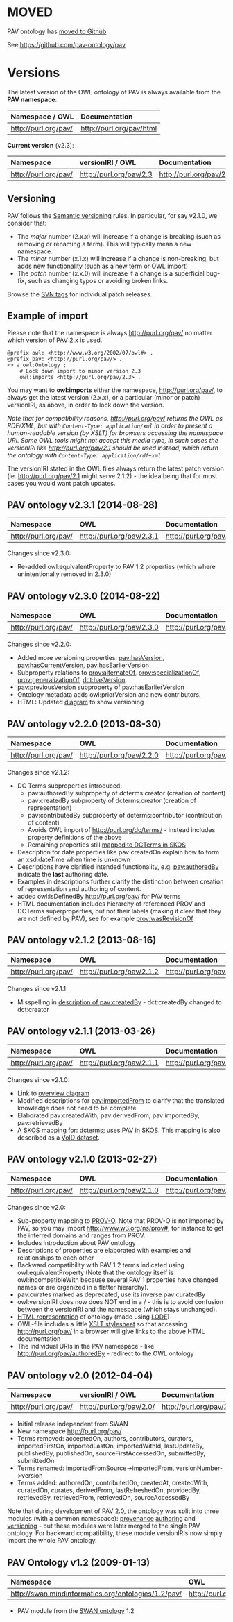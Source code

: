 # MOVED #

PAV ontology has [moved to Github](https://github.com/pav-ontology/pav)

See https://github.com/pav-ontology/pav

# Versions #

The latest version of the OWL ontology of PAV is always available from the **PAV namespace**:

| **Namespace** / **OWL** | **Documentation** |
|:------------------------|:------------------|
| http://purl.org/pav/    | http://purl.org/pav/html |

**Current version** (v2.3):

| **Namespace** | **versionIRI** / **OWL** | **Documentation** |
|:--------------|:-------------------------|:------------------|
| http://purl.org/pav/ | http://purl.org/pav/2.3  | http://purl.org/pav/2.3/html |

## Versioning ##

PAV follows the [Semantic versioning](http://semver.org/) rules. In particular, for say v2.1.0, we consider that:
  * The _major_ number (2.x.x) will increase if a change is breaking (such as removing or renaming a term). This will typically mean a new namespace.
  * The _minor_ number (x.1.x) will increase if a change is non-breaking, but adds new functionality (such as a new term or OWL import)
  * The _patch_ number (x.x.0) will increase if a change is a superficial bug-fix, such as changing typos or avoiding broken links.

Browse the [SVN tags](https://code.google.com/p/pav-ontology/source/browse/#svn%2Ftags) for individual patch releases.

## Example of import ##

Please note that the namespace is always http://purl.org/pav/ no matter which version of PAV 2.x is used.

```
@prefix owl: <http://www.w3.org/2002/07/owl#> .
@prefix pav: <http://purl.org/pav/> .
<> a owl:Ontology ;
    # Lock down import to minor version 2.3
    owl:imports <http://purl.org/pav/2.3> .
```


You may want to **owl:imports** either the namespace, http://purl.org/pav/, to always get the latest version (2.x.x), or a particular (minor or patch) versionIRI, as above, in order to lock down the version.

_Note that for compatibility reasons, http://purl.org/pav/ returns the OWL as RDF/XML, but with `Content-Type: application/xml` in order to present a human-readable version (by XSLT) for browsers accessing the namespace URI. Some OWL tools might not accept this media type, in such cases the versionIRI like http://purl.org/pav/2.1 should be used instead, which return the ontology with `Content-Type: application/rdf+xml`_


The versionIRI stated in the OWL files always return the latest patch version (ie. http://purl.org/pav/2.1 might serve 2.1.2) - the idea being that for most cases you would want patch updates.


## PAV ontology v2.3.1 (2014-08-28) ##

| **Namespace** | **OWL** | **Documentation** |
|:--------------|:--------|:------------------|
| http://purl.org/pav/ | http://purl.org/pav/2.3.1 | http://purl.org/pav/2.3.1/html |

Changes since v2.3.0:
  * Re-added owl:equivalentProperty to PAV 1.2 properties (which where unintentionally removed in 2.3.0)


## PAV ontology v2.3.0 (2014-08-22) ##

| **Namespace** | **OWL** | **Documentation** |
|:--------------|:--------|:------------------|
| http://purl.org/pav/ | http://purl.org/pav/2.3.0 | http://purl.org/pav/2.3.0/html |

Changes since v2.2.0:
  * Added more versioning properties: [pav:hasVersion](http://pav-ontology.googlecode.com/svn/branches/2.3/pav.html#http://purl.org/pav/hasVersion), [pav:hasCurrentVersion](http://pav-ontology.googlecode.com/svn/branches/2.3/pav.html#http://purl.org/pav/hasCurrentVersion), [pav:hasEarlierVersion](http://pav-ontology.googlecode.com/svn/branches/2.3/pav.html#http://purl.org/pav/hasEarlierVersion)
  * Subproperty relations to [prov:alternateOf](http://www.w3.org/TR/prov-o/#alternateOf), [prov:specializationOf](http://www.w3.org/TR/prov-o/#specializationOf), [prov:generalizationOf](#inverse-names-table.md), [dct:hasVersion](http://purl.org/dc/terms/hasVersion)
  * pav:previousVersion subproperty of pav:hasEarlierVersion
  * Ontology metadata adds owl:priorVersion and new contributors.
  * HTML: Updated [diagram](http://pav-ontology.googlecode.com/svn/tags/2.3.0/images/pav-overview.png) to show versioning


## PAV ontology v2.2.0 (2013-08-30) ##

| **Namespace** | **OWL** | **Documentation** |
|:--------------|:--------|:------------------|
| http://purl.org/pav/ | http://purl.org/pav/2.2.0 | http://purl.org/pav/2.2.0/html |

Changes since v2.1.2:
  * DC Terms subproperties introduced:
    * pav:authoredBy subproperty of dcterms:creator        (creation of content)
    * pav:createdBy subproperty of dcterms:creator         (creation of representation)
    * pav:contributedBy subproperty of dcterms:contributor (contribution of content)
    * Avoids OWL import of http://purl.org/dc/terms/ - instead includes property definitions of the above
    * Remaining properties still [mapped to DCTerms in SKOS](http://purl.org/pav/mapping/dcterms)
  * Description for date properties like pav:createdOn explain how to form an xsd:dateTime when time is  unknown
  * Descriptions have clarified intended functionality, e.g. [pav:authoredBy](http://pav-ontology.googlecode.com/svn/tags/2.2.0/pav.html#d4e149) indicate the **last** authoring date.
  * Examples in descriptions further clarify the distinction between creation of representation and  authoring of content.
  * added owl:isDefinedBy <http://purl.org/pav/> for PAV terms
  * HTML documentation includes hierarchy of referenced PROV and DCTerms superproperties, but not their  labels (making it clear that they are not defined by PAV), see for example [prov:wasRevisionOf](http://pav-ontology.googlecode.com/svn/tags/2.2.0/pav.html#d4e137)

## PAV ontology v2.1.2 (2013-08-16) ##

| **Namespace** | **OWL** | **Documentation** |
|:--------------|:--------|:------------------|
| http://purl.org/pav/ | http://purl.org/pav/2.1.2 | http://purl.org/pav/2.1.2/html |

Changes since v2.1.1:
  * Misspelling in [description of pav:createdBy](http://pav-ontology.googlecode.com/svn/tags/2.1.2/pav.html#d4e148) - dct:createdBy changed to dct:creator


## PAV ontology v2.1.1 (2013-03-26) ##

| **Namespace** | **OWL** | **Documentation** |
|:--------------|:--------|:------------------|
| http://purl.org/pav/ | http://purl.org/pav/2.1.1 | http://purl.org/pav/2.1.1/html |

Changes since v2.1.0:
  * Link to [overview diagram](http://pav-ontology.googlecode.com/svn/tags/2.1.1/images/pav-overview-755px.png)
  * Modified descriptions for [pav:importedFrom](http://pav-ontology.googlecode.com/svn/tags/2.1.1/pav.html#http://purl.org/pav/importedFrom) to clarify that the translated knowledge does not need to be complete
  * Elaborated pav:createdWith, pav:derivedFrom, pav:importedBy, pav:retrievedBy
  * A [SKOS](http://www.w3.org/TR/skos-primer/) mapping for: [dcterms](http://purl.org/pav/mapping/dcterms); uses  [PAV in SKOS](http://purl.org/pav/mapping/skos). This mapping is also described as a [VoID dataset](http://pav-ontology.googlecode.com/svn/trunk/mapping/dcterms-void.ttl).

## PAV ontology v2.1.0 (2013-02-27) ##

| **Namespace** | **OWL** | **Documentation** |
|:--------------|:--------|:------------------|
| http://purl.org/pav/ | http://purl.org/pav/2.1.0 | http://purl.org/pav/2.1.0/html |

Changes since v2.0:
  * Sub-property mapping to [PROV-O](http://www.w3.org/TR/prov-o/). Note that PROV-O is not imported by PAV, so you may import <http://www.w3.org/ns/prov#>, for instance to get the inferred domains and ranges from PROV.
  * Includes introduction about PAV ontology
  * Descriptions of properties are elaborated with examples and relationships to each other
  * Backward compatibility with PAV 1.2 terms indicated using owl:equivalentProperty (Note that the ontology itself is owl:incompatibleWith because several PAV 1 properties have changed names or are organized in a flatter hierarchy).
  * pav:curates marked as deprecated, use its inverse pav:curatedBy
  * owl:versionIRI does now does NOT end in a / - this is to avoid confusion between the versionIRI and the namespace (which stays unchanged).
  * [HTML representation](http://purl.org/pav/html) of ontology (made using [LODE](http://www.essepuntato.it/lode/))
  * OWL-file includes a little [XSLT stylesheet](http://pav-ontology.googlecode.com/svn/trunk/owl2html.xslt) so that accessing http://purl.org/pav/ in a browser will give links to the above HTML documentation
  * The individual URIs in the PAV namespace - like http://purl.org/pav/authoredBy - redirect to the OWL ontology

## PAV ontology v2.0 (2012-04-04) ##

| **Namespace** | **versionIRI** / **OWL** | **Documentation** |
|:--------------|:-------------------------|:------------------|
| http://purl.org/pav/ | http://purl.org/pav/2.0/ | http://purl.org/pav/2.0/html |

  * Initial release independent from SWAN
  * New namespace http://purl.org/pav/
  * Terms removed: acceptedOn, authors, contributors, curators, importedFirstOn, importedLastOn, importedWithId, lastUpdateBy, publishedBy, publishedOn, sourceFirstAccessedOn, submittedBy, submittedOn
  * Terms renamed:  importedFromSource->importedFrom, versionNumber->version
  * Terms added: authoredOn, contributedOn, createdAt, createdWith, curatedOn, curates, derivedFrom, lastRefreshedOn, providedBy, retrievedBy, retrievedFrom, retrievedOn, sourceAccessedBy

Note that during development of PAV 2.0, the ontology was split into three modules (with a common namespace): [provenance](http://purl.org/pav/provenance/2.0/) [authoring](http://purl.org/pav/authoring/2.0/) and [versioning](http://pav-ontology.googlecode.com/svn/trunk/pav-versioning.owl) - but these modules were later merged to the single PAV ontology. For backward compatibility, these module versionIRIs now simply import the whole PAV ontology.


## PAV Ontology v1.2 (2009-01-13) ##
| **Namespace** | **OWL** | **Documentation** |
|:--------------|:--------|:------------------|
| http://swan.mindinformatics.org/ontologies/1.2/pav/ | http://purl.org/pav/1.2/ | http://purl.org/pav/1.2/html |

  * PAV module from the [SWAN ontology](https://code.google.com/p/swan-ontology/) 1.2